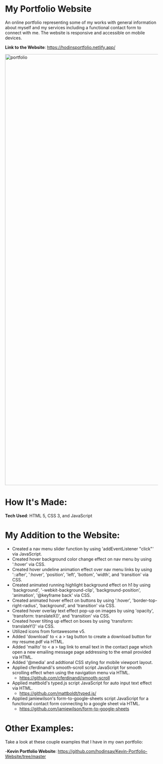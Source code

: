 # My Portfolio Website

An online portfolio representing some of my works with general information about myself and my services including a functional contact form to connect with me. The website is responsive and accessible on mobile devices.

**Link to the Website**: https://hodinsportfolio.netlify.app/

<img width="1420" alt="portfolio" src="https://user-images.githubusercontent.com/100463706/190224992-3c35ca88-846c-499a-852e-c7505b36867a.png">

# How It's Made: 

**Tech Used**: HTML 5, CSS 3, and JavaScript

# My Addition to the Website:

- Created a nav menu slider function by using 'addEventListener "click"' via JavaScript.
- Created hover background color change effect on nav menu by using ':hover' via CSS.
- Created hover undeline animation effect over nav menu links by using '::after', ':hover', 'position', 'left', 'bottom', 'width', and 'transition' via CSS.
- Created animated running highlight background effect on h1 by using 'background', '-webkit-background-clip', 'background-position', 'animation', '@keyframe back' via CSS.
- Created animated hover effect on buttons by using ':hover', 'border-top-right-radius', 'background', and 'transition' via CSS.
- Created hover overlay text effect pop-up on images by using 'opacity', 'transform: translateX()', and 'transition' via CSS. 
- Created hover tilting up effect on boxes by using 'transform: translateY()' via CSS.
- Utilized icons from fontawesome v5.
- Added 'download' to < a > tag button to create a download button for my resume.pdf via HTML.
- Added 'mailto' to < a > tag link to email text in the contact page which open a new emailing message page addressing to the email provided via HTML. 
- Added '@media' and addtional CSS styling for mobile viewport layout.
- Applied cferdinandi's smooth-scroll script JavaScript for smooth scrolling effect when using the navigation menu via HTML.
  - https://github.com/cferdinandi/smooth-scroll
- Applied mattbold's typed.js script JavaScript for auto input text effect via HTML.
  - https://github.com/mattboldt/typed.js/
- Applied jamiewilson's form-to-google-sheets script JavaScript for a functional contact form connecting to a google sheet via HTML.
  - https://github.com/jamiewilson/form-to-google-sheets

# Other Examples: 

Take a look at these couple examples that I have in my own portfolio:

-**Kevin Portfolio Website**: https://github.com/hodinsay/Kevin-Portfolio-Website/tree/master
